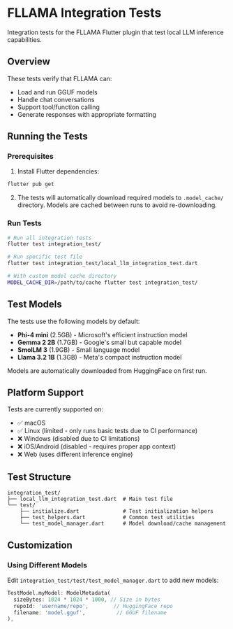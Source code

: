 # FLLAMA Integration Tests

Integration tests for the FLLAMA Flutter plugin that test local LLM inference capabilities.

## Overview

These tests verify that FLLAMA can:
- Load and run GGUF models
- Handle chat conversations
- Support tool/function calling
- Generate responses with appropriate formatting

## Running the Tests

### Prerequisites

1. Install Flutter dependencies:
```bash
flutter pub get
```

2. The tests will automatically download required models to `.model_cache/` directory.
   Models are cached between runs to avoid re-downloading.

### Run Tests

```bash
# Run all integration tests
flutter test integration_test/

# Run specific test file
flutter test integration_test/local_llm_integration_test.dart

# With custom model cache directory
MODEL_CACHE_DIR=/path/to/cache flutter test integration_test/
```

## Test Models

The tests use the following models by default:
- **Phi-4 mini** (2.5GB) - Microsoft's efficient instruction model
- **Gemma 2 2B** (1.7GB) - Google's small but capable model  
- **SmolLM 3** (1.9GB) - Small language model
- **Llama 3.2 1B** (1.3GB) - Meta's compact instruction model

Models are automatically downloaded from HuggingFace on first run.

## Platform Support

Tests are currently supported on:
- ✅ macOS
- ✅ Linux (limited - only runs basic tests due to CI performance)
- ❌ Windows (disabled due to CI limitations)
- ❌ iOS/Android (disabled - requires proper app context)
- ❌ Web (uses different inference engine)

## Test Structure

```
integration_test/
├── local_llm_integration_test.dart  # Main test file
└── test/
    ├── initialize.dart              # Test initialization helpers
    ├── test_helpers.dart            # Common test utilities
    └── test_model_manager.dart      # Model download/cache management
```

## Customization

### Using Different Models

Edit `integration_test/test/test_model_manager.dart` to add new models:

```dart
TestModel.myModel: ModelMetadata(
  sizeBytes: 1024 * 1024 * 1000, // Size in bytes
  repoId: 'username/repo',        // HuggingFace repo
  filename: 'model.gguf',          // GGUF filename
),
```
